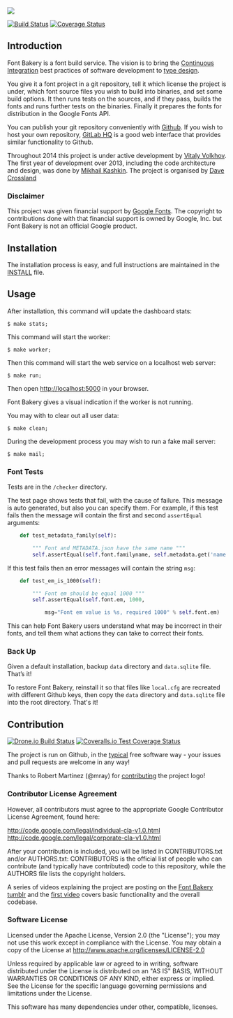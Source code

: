 <img src="https://raw.github.com/googlefonts/fontbakery/master/docs/image.png">

[![Build Status](https://travis-ci.org/googlefonts/fontbakery.svg)](https://travis-ci.org/googlefonts/fontbakery)
[![Coverage Status](https://coveralls.io/repos/hash3g/fontbakery/badge.png)](https://coveralls.io/r/hash3g/fontbakery)

## Introduction

Font Bakery is a font build service. The vision is to bring the [Continuous Integration](http://en.wikipedia.org/wiki/Continuous_integration) best practices of software development to [type design](http://en.wikipedia.org/wiki/Type_design).

You give it a font project in a git repository, tell it which license the project is under, which font source files you wish to build into binaries, and set some build options. It then runs tests on the sources, and if they pass, builds the fonts and runs further tests on the binaries. Finally it prepares the fonts for distribution in the Google Fonts API.

You can publish your git repository conveniently with [Github](http://github.com). If you wish to host your own repository, [GitLab HQ](https://github.com/gitlabhq/gitlabhq) is a good web interface that provides similar functionality to Github.

Throughout 2014 this project is under active development by [Vitaly Volkhov](http://github.com/hash3g). The first year of development over 2013, including the code architecture and design, was done by [Mikhail Kashkin](http://github.com/xen). The project is organised by [Dave Crossland](http://github.com/davelab6)

### Disclaimer

This project was given financial support by [Google Fonts](http://github.com/googlefonts). The copyright to contributions done with that financial support is owned by Google, Inc. but Font Bakery is not an official Google product.

## Installation

The installation process is easy, and full instructions are maintained in the [INSTALL](https://github.com/xen/fontbakery/blob/master/INSTALL.md) file.

## Usage

After installation, this command will update the dashboard stats:

    $ make stats;

This command will start the worker:

    $ make worker;

Then this command will start the web service on a localhost web server:

    $ make run;

Then open [http://localhost:5000](http://localhost:5000) in your browser.

Font Bakery gives a visual indication if the worker is not running.

You may with to clear out all user data:

    $ make clean;

During the development process you may wish to run a fake mail server:

    $ make mail;

### Font Tests

Tests are in the `/checker` directory.

The test page shows tests that fail, with the cause of failure. This message is auto generated, but also you can specify them. For example, if this test fails then the message will contain the first and second `assertEqual` arguments:


```py
    def test_metadata_family(self):

        """ Font and METADATA.json have the same name """
        self.assertEqual(self.font.familyname, self.metadata.get('name', None))
```

If this test fails then an error messages will contain the string `msg`:

```py
    def test_em_is_1000(self):

        """ Font em should be equal 1000 """
        self.assertEqual(self.font.em, 1000,

            msg="Font em value is %s, required 1000" % self.font.em)
```

This can help Font Bakery users understand what may be incorrect in their fonts, and tell them what actions they can take to correct their fonts.

### Back Up

Given a default installation, backup `data` directory and `data.sqlite` file. That’s it!

To restore Font Bakery, reinstall it so that files like `local.cfg` are recreated with different Github keys, then copy the `data` directory and `data.sqlite` file into the root directory. That's it!

## Contribution

[![Drone.io Build Status](https://drone.io/github.com/googlefonts/fontbakery/status.png)](https://drone.io/github.com/googlefonts/fontbakery/latest)
[![Coveralls.io Test Coverage Status](https://coveralls.io/repos/googlefonts/fontbakery/badge.png?branch=master)](https://coveralls.io/repos/googlefonts/fontbakery)

The project is run on Github, in the [typical](http://producingoss.com) free software way - your issues and pull requests are welcome in any way!

Thanks to Robert Martinez (@mray) for [contributing](https://github.com/googlefonts/fontbakery/pull/255) the project logo!

### Contributor License Agreement

However, all contributors must agree to the appropriate Google Contributor License Agreement, found here:

http://code.google.com/legal/individual-cla-v1.0.html
http://code.google.com/legal/corporate-cla-v1.0.html

After your contribution is included, you will be listed in CONTRIBUTORS.txt and/or AUTHORS.txt: CONTRIBUTORS is the official list of people who can contribute (and typically have contributed) code to this repository, while the AUTHORS file lists the copyright holders.

A series of videos explaining the project are posting on the [Font Bakery tumblr](http://fontbakery.tumblr.com) and the [first video](http://www.youtube.com/watch?v=paKa_Kok2EA) covers basic functionality and the overall codebase.

### Software License

Licensed under the Apache License, Version 2.0 (the "License"); you may not use this work except in compliance with the License. You may obtain a copy of the License at http://www.apache.org/licenses/LICENSE-2.0

Unless required by applicable law or agreed to in writing, software distributed under the License is distributed on an "AS IS" BASIS, WITHOUT WARRANTIES OR CONDITIONS OF ANY KIND, either express or implied. See the License for the specific language governing permissions and limitations under the License.

This software has many dependencies under other, compatible, licenses.

